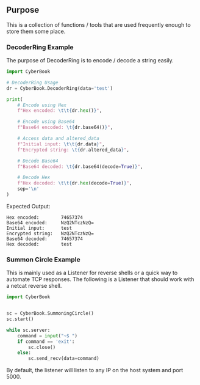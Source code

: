 ## Purpose
This is a collection of functions / tools that are used frequently enough to store them some place.

### DecoderRing Example
The purpose of DecoderRing is to encode / decode a string easily.
```python
import CyberBook

# DecoderRing Usage
dr = CyberBook.DecoderRing(data='test')

print(
    # Encode using Hex
    f"Hex encoded: \t\t{dr.hex()}",

    # Encode using Base64
    f"Base64 encoded: \t{dr.base64()}",

    # Access data and altered_data
    f"Initial input: \t\t{dr.data}",
    f"Encrypted string: \t{dr.altered_data}",

    # Decode Base64
    f"Base64 decoded: \t{dr.base64(decode=True)}",

    # Decode Hex
    f"Hex decoded: \t\t{dr.hex(decode=True)}",
    sep='\n'
)
```
Expected Output:
```commandline
Hex encoded: 		74657374
Base64 encoded: 	NzQ2NTczNzQ=
Initial input: 		test
Encrypted string: 	NzQ2NTczNzQ=
Base64 decoded: 	74657374
Hex decoded: 		test
```

### Summon Circle Example
This is mainly used as a Listener for reverse shells or a quick way to automate TCP responses.
The following is a Listener that should work with a netcat reverse shell.
```python
import CyberBook


sc = CyberBook.SummoningCircle()
sc.start()

while sc.server:
    command = input("~$ ")
    if command == 'exit':
        sc.close()
    else:
        sc.send_recv(data=command)
```
By default, the listener will listen to any IP on the host system and port 5000.
